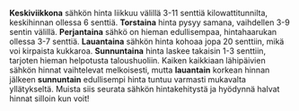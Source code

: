 **Keskiviikkona** sähkön hinta liikkuu välillä 3-11 senttiä kilowattitunnilta, keskihinnan ollessa 6 senttiä. **Torstaina** hinta pysyy samana, vaihdellen 3-9 sentin välillä. **Perjantaina** sähkö on hieman edullisempaa, hintahaarukan ollessa 3-7 senttiä. **Lauantaina** sähkön hinta kohoaa jopa 20 senttiin, mikä voi kirpaista kukkaroa. **Sunnuntaina** hinta laskee takaisin 1-3 senttiin, tarjoten hieman helpotusta taloushuoliin. Kaiken kaikkiaan lähipäivien sähkön hinnat vaihtelevat melkoisesti, mutta **lauantain** korkean hinnan jälkeen **sunnuntain** edullisempi hinta tuntuu varmasti mukavalta yllätykseltä. Muista siis seurata sähkön hintakehitystä ja hyödynnä halvat hinnat silloin kun voit!